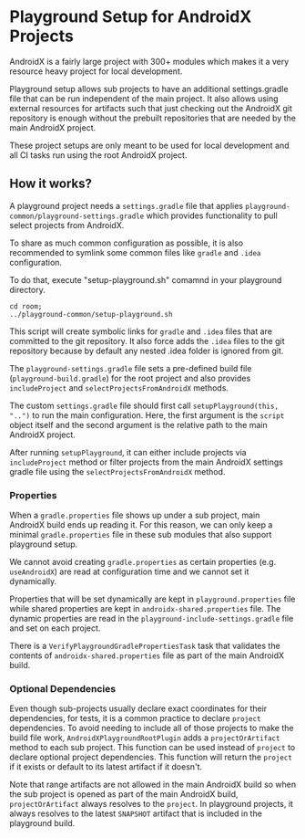 # Playground Setup for AndroidX Projects

AndroidX is a fairly large project with 300+ modules which makes it a
very resource heavy project for local development.

Playground setup allows sub projects to have an additional settings.gradle
file that can be run independent of the main project.
It also allows using external resources for artifacts such that just checking
out the AndroidX git repository is enough without the prebuilt repositories
that are needed by the main AndroidX project.

These project setups are only meant to be used for local development and
all CI tasks run using the root AndroidX project.

## How it works?
A playground project needs a `settings.gradle` file that applies
`playground-common/playground-settings.gradle` which provides functionality
to pull select projects from AndroidX.

To share as much common configuration as possible, it is also recommended
to symlink some common files like `gradle` and `.idea` configuration.

To do that, execute "setup-playground.sh" comamnd in your playground directory.
```
cd room;
../playground-common/setup-playground.sh
```
This script will create symbolic links for `gradle` and `.idea` files that are committed
to the git repository. It also force adds the `.idea` files to the git repository because
by default any nested .idea folder is ignored from git.

The `playground-settings.gradle` file sets a pre-defined build file (`playground-build.gradle`)
for the root project and also provides `includeProject` and `selectProjectsFromAndroidX`
methods.

The custom `settings.gradle` file should first call `setupPlayground(this, "..")` to
run the main configuration. Here, the first argument is the `script` object itself and
the second argument is the relative path to the main AndroidX project.

After running `setupPlayground`, it can either include projects via `includeProject`
method or filter projects from the main AndroidX settings gradle file using the
`selectProjectsFromAndroidX` method.

### Properties
When a `gradle.properties` file shows up under a sub project, main AndroidX build ends up
reading it. For this reason, we can only keep a minimal `gradle.properties` file in these
sub modules that also support playground setup.

We cannot avoid creating `gradle.properties` as certain properties (e.g. `useAndroidX`) are
read at configuration time and we cannot set it dynamically.

Properties that will be set dynamically are kept in `playground.properties` file while
shared properties are kept in `androidx-shared.properties` file.
The dynamic properties are read in the `playground-include-settings.gradle` file and set
on each project.

There is a `VerifyPlaygroundGradlePropertiesTask` task that validates the contents of
`androidx-shared.properties` file as part of the main AndroidX build.
### Optional Dependencies
Even though sub-projects usually declare exact coordinates for their dependencies,
for tests, it is a common practice to declare `project` dependencies. To avoid needing
to include all of those projects to make the build file work, `AndroidXPlaygroundRootPlugin`
adds a `projectOrArtifact` method to each sub project. This function can be used instead of
`project` to declare optional project dependencies. This function will return the
`project` if it exists or default to its latest artifact if it doesn't.

Note that range artifacts are not allowed in the main AndroidX build so when the sub
project is opened as part of the main AndroidX build, `projectOrArtifact` always resolves
to the `project`. In playground projects, it always resolves to the latest `SNAPSHOT`
artifact that is included in the playground build.
